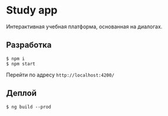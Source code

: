# Study app

Интерактивная учебная платформа, основанная на диалогах.

## Разработка

```shell script
$ npm i
$ npm start
```

Перейти по адресу `http://localhost:4200/`

## Деплой

```shell script
$ ng build --prod
```
